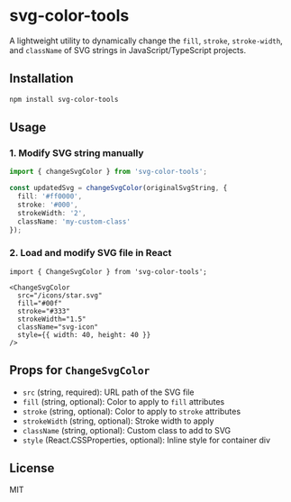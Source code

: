 # svg-color-tools

A lightweight utility to dynamically change the `fill`, `stroke`, `stroke-width`, and `className` of SVG strings in JavaScript/TypeScript projects.

## Installation
```bash
npm install svg-color-tools
```

## Usage

### 1. Modify SVG string manually
```ts
import { changeSvgColor } from 'svg-color-tools';

const updatedSvg = changeSvgColor(originalSvgString, {
  fill: '#ff0000',
  stroke: '#000',
  strokeWidth: '2',
  className: 'my-custom-class'
});
```

### 2. Load and modify SVG file in React
```tsx
import { ChangeSvgColor } from 'svg-color-tools';

<ChangeSvgColor
  src="/icons/star.svg"
  fill="#00f"
  stroke="#333"
  strokeWidth="1.5"
  className="svg-icon"
  style={{ width: 40, height: 40 }}
/>
```

## Props for `ChangeSvgColor`
- `src` (string, required): URL path of the SVG file
- `fill` (string, optional): Color to apply to `fill` attributes
- `stroke` (string, optional): Color to apply to `stroke` attributes
- `strokeWidth` (string, optional): Stroke width to apply
- `className` (string, optional): Custom class to add to SVG
- `style` (React.CSSProperties, optional): Inline style for container div

## License
MIT